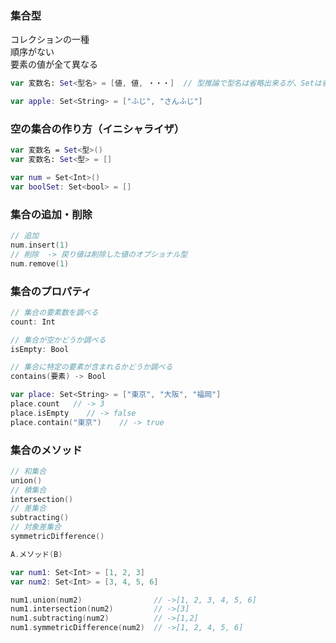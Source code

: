 ### 集合型
コレクションの一種<br>
順序がない<br>
要素の値が全て異なる
``` swift
var 変数名: Set<型名> = [値, 値, ・・・]  // 型推論で型名は省略出来るが、Setは省略できない

var apple: Set<String> = ["ふじ", "さんふじ"]
```

### 空の集合の作り方（イニシャライザ）
``` swift
var 変数名 = Set<型>()
var 変数名: Set<型> = []

var num = Set<Int>()
var boolSet: Set<bool> = []
```

### 集合の追加・削除
``` swift
// 追加
num.insert(1)
// 削除  -> 戻り値は削除した値のオプショナル型
num.remove(1)
```

### 集合のプロパティ
``` swift
// 集合の要素数を調べる
count: Int

// 集合が空かどうか調べる
isEmpty: Bool

// 集合に特定の要素が含まれるかどうか調べる
contains(要素) -> Bool

var place: Set<String> = ["東京", "大阪", "福岡"]
place.count   // -> 3
place.isEmpty    // -> false
place.contain("東京")    // -> true
```

### 集合のメソッド
``` swift
// 和集合
union()
// 積集合
intersection()
// 差集合
subtracting()
// 対象差集合
symmetricDifference()

A.メソッド(B)

var num1: Set<Int> = [1, 2, 3]
var num2: Set<Int> = [3, 4, 5, 6]

num1.union(num2)                // ->[1, 2, 3, 4, 5, 6]
num1.intersection(num2)         // ->[3]
num1.subtracting(num2)          // ->[1,2]
num1.symmetricDifference(num2)  // ->[1, 2, 4, 5, 6]
```
